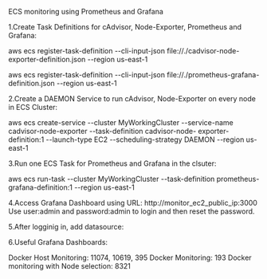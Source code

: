 ECS monitoring using Prometheus and Grafana

1.Create Task Definitions for cAdvisor, Node-Exporter, Prometheus and Grafana:

  aws ecs register-task-definition --cli-input-json file://./cadvisor-node-exporter-definition.json --region us-east-1       
 
  aws ecs register-task-definition --cli-input-json file://./prometheus-grafana-definition.json --region us-east-1

2.Create a DAEMON Service to run cAdvisor, Node-Exporter on every node in ECS Cluster:

  aws ecs create-service --cluster MyWorkingCluster --service-name cadvisor-node-exporter --task-definition cadvisor-node- 
     exporter-definition:1 --launch-type EC2 --scheduling-strategy DAEMON --region us-east-1

3.Run one ECS Task for Prometheus and Grafana in the clsuter:

  aws ecs run-task --cluster MyWorkingCluster --task-definition prometheus-grafana-definition:1  --region us-east-1

4.Access Grafana Dashboard using URL: http://monitor_ec2_public_ip:3000 Use user:admin and password:admin to login and then 
  reset the password.


5.After logginig in, add datasource:

 
6.Useful Grafana Dashboards:

Docker Host Monitoring: 11074, 10619, 395
Docker Monitoring: 193
Docker monitoring with Node selection: 8321
